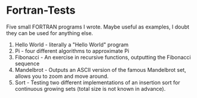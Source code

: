 # Fortran-Tests
Five small FORTRAN programs I wrote. Maybe useful as examples, I doubt they can be used for anything else.
1. Hello World - literally a "Hello World" program
2. Pi - four different algorithms to approximate Pi
3. Fibonacci - An exercise in recursive functions, outputting the Fibonacci sequence
4. Mandelbrot - Outputs an ASCII version of the famous Mandelbrot set, allows you to zoom and move around.
5. Sort - Testing two different implementations of an insertion sort for continuous growing sets (total size is not known in advance).
